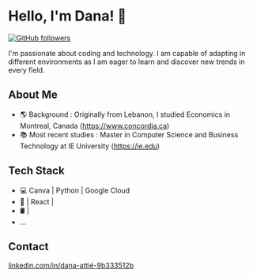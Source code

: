 # Hello, I'm Dana! 👋


[![GitHub followers](https://img.shields.io/github/followers/danaattie?label=Follow&style=social)](https://github.com/danaattie)

I'm passionate about coding and technology. I am capable of adapting in different environments as I am eager to learn and discover new trends in every field. 

## About Me
- 🌎 Background : Originally from Lebanon, I studied Economics in Montreal, Canada (https://www.concordia.ca)
- 📚 Most recent studies : Master in Computer Science and Business Technology at IE University (https://ie.edu)

## Tech Stack
- 💻 Canva | Python | Google Cloud
- 🚀 | React | 
- 🛢️  | 
- ...

## Contact
[linkedin.com/in/dana-attié-9b333512b](https://www.linkedin.com/in/dana-attié-9b333512b/)



